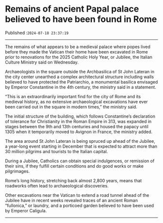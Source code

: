 # Remains of ancient Papal palace believed to have been found in Rome

Published :`2024-07-18 23:37:19`

---

The remains of what appears to be a medieval palace where popes lived before they made the Vatican their home have been excavated in Rome prior to renovations for the 2025 Catholic Holy Year, or Jubilee, the Italian Culture Ministry said on Wednesday.

Archaeologists in the square outside the Archbasilica of St John Lateran in the city center unearthed a complex architectural structure including walls believed to have protected the Patriarchio, a monumental basilica envisaged by Emperor Constantine in the 4th century, the ministry said in a statement.

“This is an extraordinarily important find for the city of Rome and its medieval history, as no extensive archaeological excavations have ever been carried out in the square in modern times,” the ministry said.

The initial structure of the building, which follows Constantine’s declaration of tolerance for Christianity in the Roman Empire in 313, was expanded in stages between the 9th and 13th centuries and housed the papacy until 1305 when it temporarily moved to Avignon in France, the ministry added.

The area around St John Lateran is being spruced up ahead of the Jubilee, a year-long event starting in December that is expected to attract more than 30 million pilgrims and tourists to the Italian capital.

During a Jubilee, Catholics can obtain special indulgences, or remission of their sins, if they fulfill certain conditions and do good works or make pilgrimages.

Rome’s long history, stretching back almost 2,800 years, means that roadworks often lead to archaeological discoveries.

Other excavations near the Vatican to extend a road tunnel ahead of the Jubilee have in recent weeks revealed traces of an ancient Roman “fullonica,” or laundry, and a porticoed garden believed to have been used by Emperor Caligula.

---

